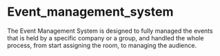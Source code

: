 # Event_management_system
The Event Management System is designed to fully managed the events that is held by a specific company or a group, and handled the whole process, from start assigning the room, to managing the audience.
